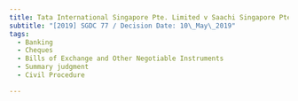 ```yaml
---
title: Tata International Singapore Pte. Limited v Saachi Singapore Pte. Ltd.
subtitle: "[2019] SGDC 77 / Decision Date: 10\_May\_2019"
tags:
  - Banking
  - Cheques
  - Bills of Exchange and Other Negotiable Instruments
  - Summary judgment
  - Civil Procedure

---
```

